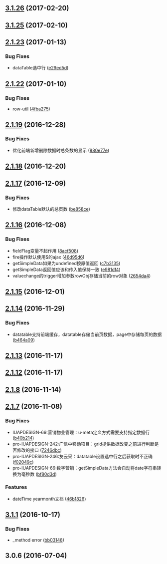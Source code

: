 <a name="3.1.26"></a>
## [3.1.26](https://github.com/iuap-design/kero/compare/v3.1.25...v3.1.26) (2017-02-20)



<a name="3.1.25"></a>
## [3.1.25](https://github.com/iuap-design/kero/compare/v2.1.23...v3.1.25) (2017-02-10)



<a name="2.1.23"></a>
## [2.1.23](https://github.com/iuap-design/kero/compare/v2.1.22...v2.1.23) (2017-01-13)


### Bug Fixes

* dataTable选中行 ([e29ed5d](https://github.com/iuap-design/kero/commit/e29ed5d))



<a name="2.1.22"></a>
## [2.1.22](https://github.com/iuap-design/kero/compare/v2.1.21...v2.1.22) (2017-01-10)


### Bug Fixes

* row-util ([4fba275](https://github.com/iuap-design/kero/commit/4fba275))



<a name="2.1.19"></a>
## [2.1.19](https://github.com/iuap-design/kero/compare/v2.1.18...v2.1.19) (2016-12-28)


### Bug Fixes

* 优化前端新增删除数据时总条数的显示 ([880e77e](https://github.com/iuap-design/kero/commit/880e77e))



<a name="2.1.18"></a>
## [2.1.18](https://github.com/iuap-design/kero/compare/v2.1.17...v2.1.18) (2016-12-20)



<a name="2.1.17"></a>
## [2.1.17](https://github.com/iuap-design/kero/compare/v2.1.16...v2.1.17) (2016-12-09)


### Bug Fixes

* 修改dataTable默认的总页数 ([be858ce](https://github.com/iuap-design/kero/commit/be858ce))



<a name="2.1.16"></a>
## [2.1.16](https://github.com/iuap-design/kero/compare/v2.1.15...v2.1.16) (2016-12-08)


### Bug Fixes

* fieldFlag变量不起作用 ([8acf508](https://github.com/iuap-design/kero/commit/8acf508))
* fire操作默认使用$的ajax ([46d95d6](https://github.com/iuap-design/kero/commit/46d95d6))
* getSimpleData如果为undefined按原值返回 ([c7b3135](https://github.com/iuap-design/kero/commit/c7b3135))
* getSimpleData返回值应该和传入值保持一致 ([e981df4](https://github.com/iuap-design/kero/commit/e981df4))
* valuechange的trigger增加参数rowObj存储当前的row对象 ([2654da4](https://github.com/iuap-design/kero/commit/2654da4))



<a name="2.1.15"></a>
## [2.1.15](https://github.com/iuap-design/kero/compare/v2.1.14...v2.1.15) (2016-12-01)



<a name="2.1.14"></a>
## [2.1.14](https://github.com/iuap-design/kero/compare/v2.1.13...v2.1.14) (2016-11-29)


### Bug Fixes

* datatable支持前端缓存，datatable存储当前页数据，page中存储每页的数据 ([b464a09](https://github.com/iuap-design/kero/commit/b464a09))



<a name="2.1.13"></a>
## [2.1.13](https://github.com/iuap-design/kero/compare/v2.1.12...v2.1.13) (2016-11-17)



<a name="2.1.12"></a>
## [2.1.12](https://github.com/iuap-design/kero/compare/v2.1.9...v2.1.12) (2016-11-17)



<a name="2.1.8"></a>
## [2.1.8](https://github.com/iuap-design/kero/compare/v2.1.7...v2.1.8) (2016-11-14)



<a name="2.1.7"></a>
## [2.1.7](https://github.com/iuap-design/kero/compare/v3.1.1...v2.1.7) (2016-11-08)


### Bug Fixes

* IUAPDESIGN-69:营销物业管理：u-meta定义方式需要支持指定数据行 ([b40b214](https://github.com/iuap-design/kero/commit/b40b214))
* pro-IUAPDESIGN-242:广信中移动项目：grid提供数据改变之前进行判断是否修改的接口 ([7246dbc](https://github.com/iuap-design/kero/commit/7246dbc))
* pro-IUAPDESIGN-246:友云采：datatable设置选中行之后获取时不正确 ([f02049c](https://github.com/iuap-design/kero/commit/f02049c))
* pro-IUAPDESIGN-66:数字营销：getSimpleData方法会自动将date字符串转换为毫秒数 ([bf80d3d](https://github.com/iuap-design/kero/commit/bf80d3d))


### Features

* dateTime yearmonth文档 ([46b1826](https://github.com/iuap-design/kero/commit/46b1826))



<a name="3.1.1"></a>
## [3.1.1](https://github.com/iuap-design/kero/compare/v3.0.6...v3.1.1) (2016-10-17)


### Bug Fixes

* _method error ([bb03148](https://github.com/iuap-design/kero/commit/bb03148))



<a name="3.0.6"></a>
## 3.0.6 (2016-07-04)



